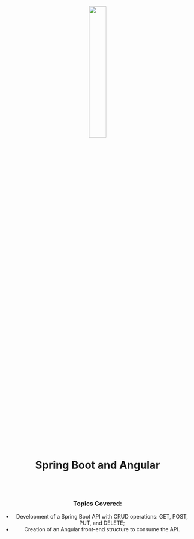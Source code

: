 <div align="center">
  <img src="https://github.com/ralflima/spring_boot_modulo4/blob/main/logo.png" width="30%">
  <h1 style="border-bottom:none">Spring Boot and Angular</h1>
  <br>
  <br>
  <h3>Topics Covered:</h3>

   + Development of a Spring Boot API with CRUD operations: GET, POST, PUT, and DELETE;
   + Creation of an Angular front-end structure to consume the API.

</div>
